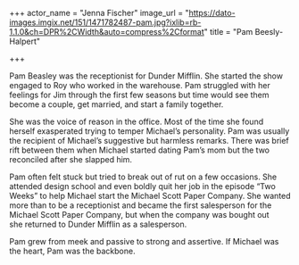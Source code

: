 +++
actor_name = "Jenna Fischer"
image_url = "https://dato-images.imgix.net/151/1471782487-pam.jpg?ixlib=rb-1.1.0&ch=DPR%2CWidth&auto=compress%2Cformat"
title = "Pam Beesly-Halpert"

+++

Pam Beasley was the receptionist for Dunder Mifflin. She started the show engaged to Roy who worked in the warehouse. Pam struggled with her feelings for Jim through the first few seasons but time would see them become a couple, get married, and start a family together.  

She was the voice of reason in the office. Most of the time she found herself exasperated trying to temper Michael’s personality. Pam was usually the recipient of Michael’s suggestive but harmless remarks. There was brief rift between them when Michael started dating Pam’s mom but the two reconciled after she slapped him.

Pam often felt stuck but tried to break out of rut on a few occasions. She attended design school and even boldly quit her job in the episode “Two Weeks” to help Michael start the Michael Scott Paper Company. She wanted more than to be a receptionist and became the first salesperson for the Michael Scott Paper Company, but when the company was bought out she returned to Dunder Mifflin as a salesperson.

Pam grew from meek and passive to strong and assertive. If Michael was the heart, Pam was the backbone.